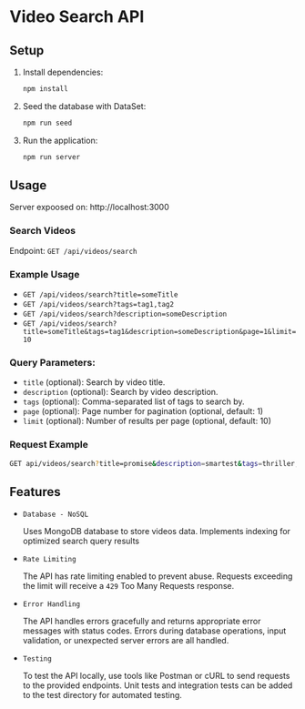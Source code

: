 # Video Search API

## Setup

1. Install dependencies:

   ```sh
   npm install
   ```

2. Seed the database with DataSet:

   ```sh
   npm run seed
   ```

3. Run the application:
   ```sh
   npm run server
   ```

## Usage

Server expoosed on: http://localhost:3000

### Search Videos

Endpoint: `GET /api/videos/search`

### Example Usage

- `GET /api/videos/search?title=someTitle`
- `GET /api/videos/search?tags=tag1,tag2`
- `GET /api/videos/search?description=someDescription`
- `GET /api/videos/search?title=someTitle&tags=tag1&description=someDescription&page=1&limit=10`

### Query Parameters:

- `title` (optional): Search by video title.
- `description` (optional): Search by video description.
- `tags` (optional): Comma-separated list of tags to search by.
- `page` (optional): Page number for pagination (optional, default: 1)
- `limit` (optional): Number of results per page (optional, default: 10)

### Request Example

   ```sh
   GET api/videos/search?title=promise&description=smartest&tags=thriller,action&page=1&limit=10
   ```

## Features

- `Database - NoSQL`

  Uses MongoDB database to store videos data. Implements indexing for optimized search query results

- `Rate Limiting`

  The API has rate limiting enabled to prevent abuse. Requests exceeding the limit will receive a `429` Too Many Requests response.

- `Error Handling`

  The API handles errors gracefully and returns appropriate error messages with status codes.
  Errors during database operations, input validation, or unexpected server errors are all handled.

- `Testing`

  To test the API locally, use tools like Postman or cURL to send requests to the provided endpoints.
  Unit tests and integration tests can be added to the test directory for automated testing.
